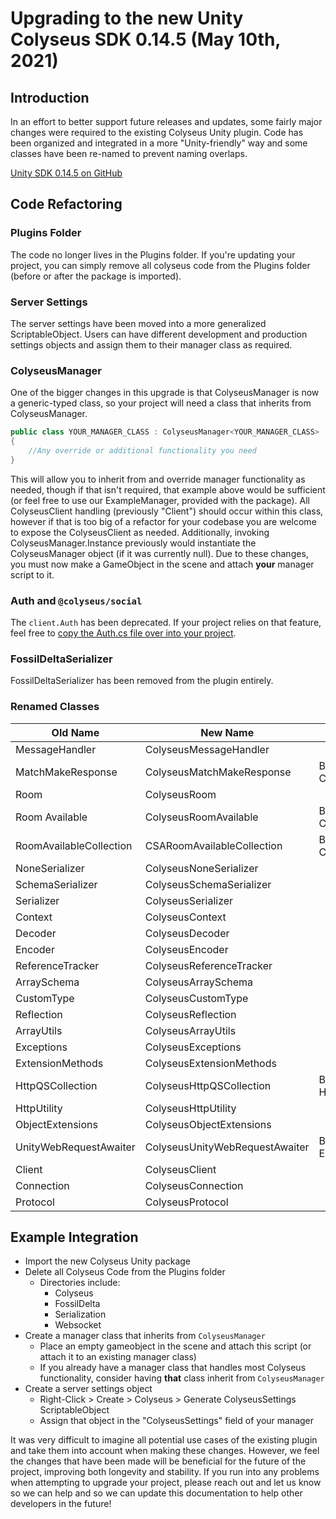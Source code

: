 # Upgrading to the new Unity Colyseus SDK 0.14.5 (May 10th, 2021)

## Introduction

In an effort to better support future releases and updates, some fairly major changes were required to the existing Colyseus Unity plugin. Code has been organized and integrated in a more "Unity-friendly" way and some classes have been re-named to prevent naming overlaps.

[Unity SDK 0.14.5 on GitHub](https://github.com/colyseus/colyseus-unity3d/releases/tag/0.14.5)

## Code Refactoring

### Plugins Folder

The code no longer lives in the Plugins folder. If you're updating your project, you can simply remove all colyseus code from the Plugins folder (before or after the package is imported).

### Server Settings

The server settings have been moved into a more generalized ScriptableObject. Users can have different development and production settings objects and assign them to their manager class as required.

### ColyseusManager

One of the bigger changes in this upgrade is that ColyseusManager is now a generic-typed class, so your project will need a class that inherits from ColyseusManager.

```csharp
public class YOUR_MANAGER_CLASS : ColyseusManager<YOUR_MANAGER_CLASS>
{
    //Any override or additional functionality you need
}
```
This will allow you to inherit from and override manager functionality as needed, though if that isn't required, that example above would be sufficient (or feel free to use our ExampleManager, provided with the package). All ColyseusClient handling (previously "Client") should occur within this class, however if that is too big of a refactor for your codebase you are welcome to expose the ColyseusClient as needed. Additionally, invoking ColyseusManager.Instance previously would instantiate the ColyseusManager object (if it was currently null). Due to these changes, you must now make a GameObject in the scene and attach **your** manager script to it.

### Auth and `@colyseus/social`

The `client.Auth` has been deprecated. If your project relies on that feature, feel free to [copy the Auth.cs file over into your project](https://github.com/colyseus/colyseus-unity3d/blob/2d54b25c1b8118191a627556d06aa14313f269f8/Assets/Plugins/Colyseus/Auth.cs).

### FossilDeltaSerializer

FossilDeltaSerializer has been removed from the plugin entirely.

### Renamed Classes

| **Old Name** | **New Name** | **Notes** |
| --- | --- | --- |
| MessageHandler | ColyseusMessageHandler |
| MatchMakeResponse | ColyseusMatchMakeResponse | Broken out of Client.cs |
| Room | ColyseusRoom |
| Room Available | ColyseusRoomAvailable | Broken out of Client.cs |
| RoomAvailableCollection | CSARoomAvailableCollection | Broken out of Client.cs |
| NoneSerializer | ColyseusNoneSerializer |
| SchemaSerializer | ColyseusSchemaSerializer |
| Serializer | ColyseusSerializer |
| Context | ColyseusContext |
| Decoder | ColyseusDecoder |
| Encoder | ColyseusEncoder |
| ReferenceTracker | ColyseusReferenceTracker |
| ArraySchema | ColyseusArraySchema |
| CustomType | ColyseusCustomType |
| Reflection | ColyseusReflection |
| ArrayUtils | ColyseusArrayUtils |
| Exceptions | ColyseusExceptions |
| ExtensionMethods | ColyseusExtensionMethods |
| HttpQSCollection | ColyseusHttpQSCollection | Broken out of HttpUtility.cs |
| HttpUtility | ColyseusHttpUtility |
| ObjectExtensions | ColyseusObjectExtensions |
| UnityWebRequestAwaiter | ColyseusUnityWebRequestAwaiter | Broken out of ExtensionMethods.cs |
| Client | ColyseusClient |
| Connection | ColyseusConnection |
| Protocol | ColyseusProtocol |

## Example Integration

- Import the new Colyseus Unity package
- Delete all Colyseus Code from the Plugins folder
  - Directories include:
    - Colyseus
    - FossilDelta
    - Serialization
    - Websocket
- Create a manager class that inherits from `ColyseusManager`
  - Place an empty gameobject in the scene and attach this script (or attach it to an existing manager class)
  - If you already have a manager class that handles most Colyseus functionality, consider having **that** class inherit from `ColyseusManager`
- Create a server settings object
  - Right-Click > Create > Colyseus > Generate ColyseusSettings ScriptableObject
  - Assign that object in the "ColyseusSettings" field of your manager

It was very difficult to imagine all potential use cases of the existing plugin and take them into account when making these changes. However, we feel the changes that have been made will be beneficial for the future of the project, improving both longevity and stability. If you run into any problems when attempting to upgrade your project, please reach out and let us know so we can help and so we can update this documentation to help other developers in the future!
